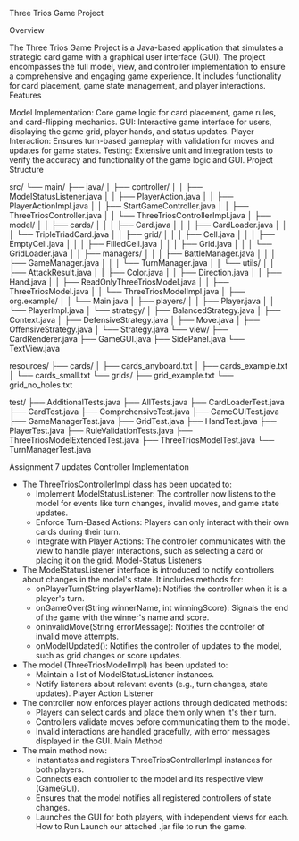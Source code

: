 
Three Trios Game Project

Overview

The Three Trios Game Project is a Java-based application that simulates a strategic card game with a graphical user interface (GUI). The project encompasses the full model, view, and controller implementation to ensure a comprehensive and engaging game experience. It includes functionality for card placement, game state management, and player interactions.
Features

Model Implementation: Core game logic for card placement, game rules, and card-flipping mechanics.
GUI: Interactive game interface for users, displaying the game grid, player hands, and status updates.
Player Interaction: Ensures turn-based gameplay with validation for moves and updates for game states.
Testing: Extensive unit and integration tests to verify the accuracy and functionality of the game logic and GUI.
Project Structure

src/
└── main/
├── java/
│   ├── controller/
│   │   ├── ModelStatusListener.java
│   │   ├── PlayerAction.java
│   │   ├── PlayerActionImpl.java
│   │   ├── StartGameController.java
│   │   ├── ThreeTriosController.java
│   │   └── ThreeTriosControllerImpl.java
│   ├── model/
│   │   ├── cards/
│   │   │   ├── Card.java
│   │   │   ├── CardLoader.java
│   │   │   └── TripleTriadCard.java
│   │   ├── grid/
│   │   │   ├── Cell.java
│   │   │   ├── EmptyCell.java
│   │   │   ├── FilledCell.java
│   │   │   ├── Grid.java
│   │   │   └── GridLoader.java
│   │   ├── managers/
│   │   │   ├── BattleManager.java
│   │   │   ├── GameManager.java
│   │   │   └── TurnManager.java
│   │   └── utils/
│   │       ├── AttackResult.java
│   │       ├── Color.java
│   │       ├── Direction.java
│   │       ├── Hand.java
│   │       ├── ReadOnlyThreeTriosModel.java
│   │       ├── ThreeTriosModel.java
│   │       └── ThreeTriosModelImpl.java
│   ├── org.example/
│   │   └── Main.java
│   ├── players/
│   │   ├── Player.java
│   │   └── PlayerImpl.java
│   └── strategy/
│       ├── BalancedStrategy.java
│       ├── Context.java
│       ├── DefensiveStrategy.java
│       ├── Move.java
│       ├── OffensiveStrategy.java
│       └── Strategy.java
└── view/
├── CardRenderer.java
├── GameGUI.java
├── SidePanel.java
└── TextView.java

resources/
├── cards/
│   ├── cards_anyboard.txt
│   ├── cards_example.txt
│   └── cards_small.txt
└── grids/
├── grid_example.txt
└── grid_no_holes.txt

test/
├── AdditionalTests.java
├── AllTests.java
├── CardLoaderTest.java
├── CardTest.java
├── ComprehensiveTest.java
├── GameGUITest.java
├── GameManagerTest.java
├── GridTest.java
├── HandTest.java
├── PlayerTest.java
├── RuleValidationTests.java
├── ThreeTriosModelExtendedTest.java
├── ThreeTriosModelTest.java
└── TurnManagerTest.java

Assignment 7 updates
Controller Implementation
* The ThreeTriosControllerImpl class has been updated to:
    * Implement ModelStatusListener: The controller now listens to the model for events like turn changes, invalid moves, and game state updates.
    * Enforce Turn-Based Actions: Players can only interact with their own cards during their turn.
    * Integrate with Player Actions: The controller communicates with the view to handle player interactions, such as selecting a card or placing it on the grid.
Model-Status Listeners
* The ModelStatusListener interface is introduced to notify controllers about changes in the model's state. It includes methods for:
    * onPlayerTurn(String playerName): Notifies the controller when it is a player's turn.
    * onGameOver(String winnerName, int winningScore): Signals the end of the game with the winner's name and score.
    * onInvalidMove(String errorMessage): Notifies the controller of invalid move attempts.
    * onModelUpdated(): Notifies the controller of updates to the model, such as grid changes or score updates.
* The model (ThreeTriosModelImpl) has been updated to:
    * Maintain a list of ModelStatusListener instances.
    * Notify listeners about relevant events (e.g., turn changes, state updates).
Player Action Listener
* The controller now enforces player actions through dedicated methods:
    * Players can select cards and place them only when it's their turn.
    * Controllers validate moves before communicating them to the model.
    * Invalid interactions are handled gracefully, with error messages displayed in the GUI.
Main Method
* The main method now:
    * Instantiates and registers ThreeTriosControllerImpl instances for both players.
    * Connects each controller to the model and its respective view (GameGUI).
    * Ensures that the model notifies all registered controllers of state changes.
    * Launches the GUI for both players, with independent views for each.
How to Run
Launch our attached .jar file to run the game.



